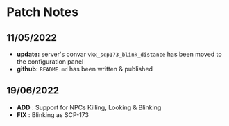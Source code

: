 # Patch Notes
## 11/05/2022
+ **update:** server's convar `vkx_scp173_blink_distance` has been moved to the configuration panel
+ **github:** `README.md` has been written & published

## 19/06/2022
+ **ADD** : Support for NPCs Killing, Looking & Blinking
+ **FIX** : Blinking as SCP-173